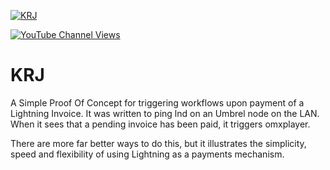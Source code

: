 
[![KRJ](http://img.youtube.com/vi/uhBFoG40qGA/0.jpg)](http://www.youtube.com/watch?v=uhBFoG40qGA "Video Title")

[![YouTube Channel Views](https://img.shields.io/youtube/channel/views/UCz5BOU9J9pB_O0B8-rDjCWQ?label=YouTube&style=social)](https://www.youtube.com/channel/UCz5BOU9J9pB_O0B8-rDjCWQ)

# KRJ

A Simple Proof Of Concept for triggering workflows upon payment of a Lightning Invoice. It was written to ping lnd on an Umbrel node on the LAN. When it sees that a pending invoice has been paid, it triggers omxplayer. 

There are more far better ways to do this, but it illustrates the simplicity, speed and flexibility of using Lightning as a payments mechanism.
